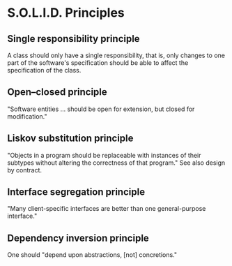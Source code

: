# S.O.L.I.D. Principles
## Single responsibility principle
A class should only have a single responsibility, that is, only changes to one part of the software's specification should be able to affect the specification of the class.
## Open–closed principle
"Software entities ... should be open for extension, but closed for modification."
## Liskov substitution principle
"Objects in a program should be replaceable with instances of their subtypes without altering the correctness of that program." See also design by contract.
## Interface segregation principle
"Many client-specific interfaces are better than one general-purpose interface."
## Dependency inversion principle
One should "depend upon abstractions, [not] concretions."

